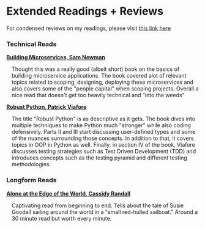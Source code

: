 # Extended Readings + Reviews 

For condensed reviews on my readings, please visit [this link here](/readings/all)
### Technical Reads

**[Building Microservices, Sam Newman](https://www.amazon.com/Building-Microservices-Designing-Fine-Grained-Systems/dp/1492034029/ref=pd_lpo_sccl_1/146-3531637-3688721?pd_rd_w=yXzH5&content-id=amzn1.sym.1ad2066f-97d2-4731-9356-36b3edf1ae04&pf_rd_p=1ad2066f-97d2-4731-9356-36b3edf1ae04&pf_rd_r=NYTHHXKVHS0HQK4BCNMA&pd_rd_wg=9rOF3&pd_rd_r=571decc1-0fd5-4316-82c8-1e409fb59619&pd_rd_i=1492034029&psc=1)**
<div style="margin-left: 1em;">
Thought this was a really good (albeit short) book on the basics of building microservice applications. The book covered alot of relevant topics related to scoping, designing, deploying these microservices and also covers some of the "people capital" when scoping projects. Overall a nice read that doesn't get too heavily technical and "into the weeds" 
</div>

**[Robust Python, Patrick Viafore](https://www.amazon.com/Robust-Python-Write-Clean-Maintainable/dp/1098100662)**
<div style="margin-left: 1em;">
The title "Robust Python" is as descriptive as it gets. The book dives into multiple techniques to make Python much "stronger" while also coding defensively. Parts II and III start discussing user-defined types and some of the nuances surrounding those concepts. In addition to that, it covers topics in OOP in Python as well. Finally, in section IV of the book, Viafore discusses testing strategies such as Test Driven Development (TDD) and introduces concepts such as the testing pyramid and different testing methodologies. 
</div>


### Longform Reads

**[Alone at the Edge of the World, Cassidy Randall](https://magazine.atavist.com/alone-at-the-edge-of-the-world-susie-goodall-sailing-golden-globe-race/)**
<div style="margin-left: 1em;">
Captivating read from beginning to end. Tells about the tale of Susie Goodall sailing around the world in a "small red-hulled sailboat." Around a 30 minute read but worth every minute. 
</div>

